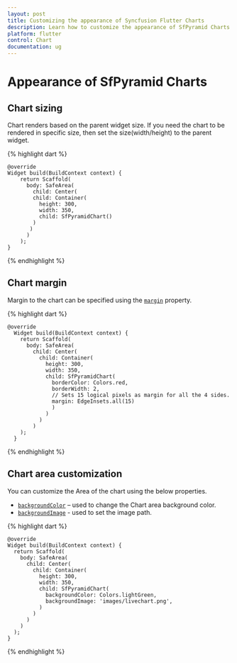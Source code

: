 ```yaml
---
layout: post
title: Customizing the appearance of Syncfusion Flutter Charts
description: Learn how to customize the appearance of SfPyramid Charts and the customizing properties available in SfPyramid charts.
platform: flutter
control: Chart
documentation: ug
---
```


# Appearance of SfPyramid Charts

## Chart sizing

Chart renders based on the parent widget size. If you need the chart to be rendered in specific size, then set the size(width/height) to the parent widget.

{% highlight dart %} 

    @override
    Widget build(BuildContext context) {
        return Scaffold(
          body: SafeArea(
            child: Center(
            child: Container(
              height: 300,
              width: 350,
              child: SfPyramidChart()
            )
           )
          )
        );
    }

{% endhighlight %}

## Chart margin

Margin to the chart can be specified using the [`margin`](https://pub.dev/documentation/syncfusion_flutter_charts/latest/charts/SfPyramidChart/margin.html) property.

{% highlight dart %} 

    @override
      Widget build(BuildContext context) {
        return Scaffold(
          body: SafeArea(
            child: Center(
              child: Container(
                height: 300,
                width: 350,
                child: SfPyramidChart(
                  borderColor: Colors.red,
                  borderWidth: 2,
                  // Sets 15 logical pixels as margin for all the 4 sides.
                  margin: EdgeInsets.all(15)
                  )
                )
              )
            )
        );
      }

{% endhighlight %}

## Chart area customization

You can customize the Area of the chart using the below properties.

* [`backgroundColor`](https://pub.dev/documentation/syncfusion_flutter_charts/latest/charts/SfPyramidChart/backgroundColor.html) – used to change the Chart area background color.
* [`backgroundImage`](https://pub.dev/documentation/syncfusion_flutter_charts/latest/charts/SfPyramidChart/backgroundImage.html) - used to set the image path.

{% highlight dart %} 

    @override
    Widget build(BuildContext context) {
      return Scaffold(
        body: SafeArea(
          child: Center(
            child: Container(
              height: 300, 
              width: 350, 
              child: SfPyramidChart(
                backgroundColor: Colors.lightGreen,
                backgroundImage: 'images/livechart.png',
              )
            )
          )
        )
      );
    }

{% endhighlight %}
